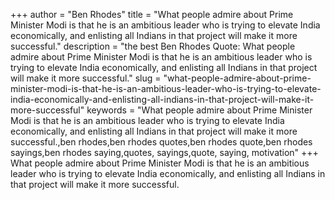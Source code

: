 +++
author = "Ben Rhodes"
title = "What people admire about Prime Minister Modi is that he is an ambitious leader who is trying to elevate India economically, and enlisting all Indians in that project will make it more successful."
description = "the best Ben Rhodes Quote: What people admire about Prime Minister Modi is that he is an ambitious leader who is trying to elevate India economically, and enlisting all Indians in that project will make it more successful."
slug = "what-people-admire-about-prime-minister-modi-is-that-he-is-an-ambitious-leader-who-is-trying-to-elevate-india-economically-and-enlisting-all-indians-in-that-project-will-make-it-more-successful"
keywords = "What people admire about Prime Minister Modi is that he is an ambitious leader who is trying to elevate India economically, and enlisting all Indians in that project will make it more successful.,ben rhodes,ben rhodes quotes,ben rhodes quote,ben rhodes sayings,ben rhodes saying,quotes, sayings,quote, saying, motivation"
+++
What people admire about Prime Minister Modi is that he is an ambitious leader who is trying to elevate India economically, and enlisting all Indians in that project will make it more successful.
